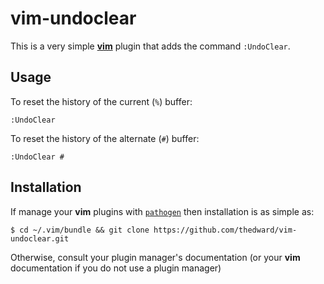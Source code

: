 vim-undoclear
=============

This is a very simple **[vim](http://www.vim.org/)** plugin that adds the command `:UndoClear`.

Usage
-----

To reset the history of the current (`%`) buffer:

    :UndoClear

To reset the history of the alternate (`#`) buffer:

    :UndoClear #

Installation
------------

If manage your **vim** plugins with [`pathogen`](https://github.com/tpope/vim-pathogen) then installation is as simple as:

    $ cd ~/.vim/bundle && git clone https://github.com/thedward/vim-undoclear.git

Otherwise, consult your plugin manager's documentation (or your **vim** documentation if you do not use a plugin manager)
